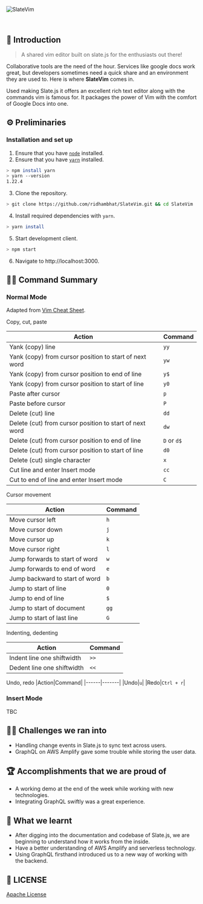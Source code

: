 ![SlateVim](https://socialify.git.ci/ridhambhat/SlateVim/image?description=1&font=Raleway&issues=1&language=1&stargazers=1&theme=Light)

<br>

## 📖 Introduction

> A shared vim editor built on slate.js for the enthusiasts out there!

Collaborative tools are the need of the hour. Services like google docs work great, but developers sometimes need a quick share and an environment they are used to. Here is where <b>SlateVim</b> comes in. 

Used making Slate.js it offers an excellent rich text editor along with the commands vim is famous for. It packages the power of Vim with the comfort of Google Docs into one.

## ⚙️ Preliminaries

### Installation and set up

1. Ensure that you have [`node`](https://nodejs.org/en/download/) installed.
2. Ensure that you have [`yarn`](https://yarnpkg.com/getting-started/install) installed.

```sh
> npm install yarn
> yarn --version
1.22.4
```

3. Clone the repository.

```sh
> git clone https://github.com/ridhambhat/SlateVim.git && cd SlateVim
```

4. Install required dependencies with `yarn`.

```sh
> yarn install
```

5. Start development client.

```sh
> npm start
```

6. Navigate to http://localhost:3000.

## 👨‍💻 Command Summary

### Normal Mode

Adapted from [Vim Cheat Sheet](https://vim.rtorr.com/).

Copy, cut, paste

|Action|Command|
|------|-------|
|Yank (copy) line|`yy`|
|Yank (copy) from cursor position to start of next word|`yw`|
|Yank (copy) from cursor position to end of line|`y$`|
|Yank (copy) from cursor position to start of line|`y0`|
|Paste after cursor|`p`|
|Paste before cursor|`P`|
|Delete (cut) line|`dd`|
|Delete (cut) from cursor position to start of next word|`dw`|
|Delete (cut) from cursor position to end of line|`D` or `d$`|
|Delete (cut) from cursor position to start of line|`d0`|
|Delete (cut) single character|`x`|
|Cut line and enter Insert mode|`cc`|
|Cut to end of line and enter Insert mode|`C`|

Cursor movement

|Action|Command|
|------|-------|
|Move cursor left|`h`|
|Move cursor down|`j`|
|Move cursor up|`k`|
|Move cursor right|`l`|
|Jump forwards to start of word|`w`|
|Jump forwards to end of word|`e`|
|Jump backward to start of word|`b`|
|Jump to start of line|`0`|
|Jump to end of line|`$`|
|Jump to start of document|`gg`|
|Jump to start of last line|`G`|

Indenting, dedenting

|Action|Command|
|------|-------|
|Indent line one shiftwidth|`>>`|
|Dedent line one shiftwidth|`<<`|

Undo, redo
|Action|Command|
|------|-------|
|Undo|`u`|
|Redo|`Ctrl + r`|

### Insert Mode

TBC

## 🐱‍👤 Challenges we ran into

- Handling change events in Slate.js to sync text across users.
- GraphQL on AWS Amplify gave some trouble while storing the user data.

## 🏆 Accomplishments that we are proud of

- A working demo at the end of the week while working with new technologies.
- Integrating GraphQL swiftly was a great experience.

## 🧭 What we learnt

- After digging into the documentation and codebase of Slate.js, we are beginning to understand how it works from the inside.
- Have a better understanding of AWS Amplify and serverless technology.
- Using GraphQL firsthand introduced us to a new way of working with the backend.

## 📜 LICENSE

[Apache License](https://github.com/ridhambhat/SlateVim/blob/main/LICENSE)

